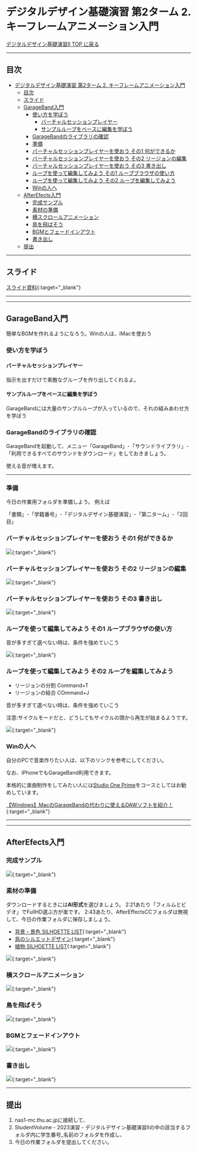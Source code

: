 # デジタルデザイン基礎演習 第2ターム 2. キーフレームアニメーション入門

[デジタルデザイン基礎演習II TOP に戻る](./index.md)

---
## 目次

- [デジタルデザイン基礎演習 第2ターム 2. キーフレームアニメーション入門](#デジタルデザイン基礎演習-第2ターム-2-キーフレームアニメーション入門)
  - [目次](#目次)
  - [スライド](#スライド)
  - [GarageBand入門](#garageband入門)
    - [使い方を学ぼう](#使い方を学ぼう)
      - [バーチャルセッションプレイヤー](#バーチャルセッションプレイヤー)
      - [サンプルループをベースに編集を学ぼう](#サンプルループをベースに編集を学ぼう)
    - [GarageBandのライブラリの確認](#garagebandのライブラリの確認)
    - [準備](#準備)
    - [バーチャルセッションプレイヤーを使おう その1 何ができるか](#バーチャルセッションプレイヤーを使おう-その1-何ができるか)
    - [バーチャルセッションプレイヤーを使おう その2 リージョンの編集](#バーチャルセッションプレイヤーを使おう-その2-リージョンの編集)
    - [バーチャルセッションプレイヤーを使おう その3 書き出し](#バーチャルセッションプレイヤーを使おう-その3-書き出し)
    - [ループを使って編集してみよう その1 ループブラウザの使い方](#ループを使って編集してみよう-その1-ループブラウザの使い方)
    - [ループを使って編集してみよう その2 ループを編集してみよう](#ループを使って編集してみよう-その2-ループを編集してみよう)
    - [Winの人へ](#winの人へ)
  - [AfterEfects入門](#afterefects入門)
    - [完成サンプル](#完成サンプル)
    - [素材の準備](#素材の準備)
    - [横スクロールアニメーション](#横スクロールアニメーション)
    - [鳥を飛ばそう](#鳥を飛ばそう)
    - [BGMとフェードインアウト](#bgmとフェードインアウト)
    - [書き出し](#書き出し)
  - [提出](#提出)

---

## スライド

[スライド資料](./dd2_02slide.pdf){:target="_blank"}

---
---
## GarageBand入門
簡単なBGMを作れるようになろう。Winの人は、iMacを使おう

### 使い方を学ぼう
#### バーチャルセッションプレイヤー
指示を出すだけで素敵なグルーブを作り出してくれるよ。

#### サンプルループをベースに編集を学ぼう
GarageBandには大量のサンプルループが入っているので、それの組みあわせ方を学ぼう

### GarageBandのライブラリの確認
GarageBandを起動して、メニュー「GarageBand」-「サウンドライブラリ」-「利用できるすべてのサウンドをダウンロード」をしておきましょう。

使える音が増えます。

---
### 準備
今日の作業用フォルダを準備しよう。
例えば

「書類」-「学籍番号」-「デジタルデザイン基礎演習」-「第二ターム」-「2回目」

### バーチャルセッションプレイヤーを使おう その1 何ができるか

[![](https://img.youtube.com/vi/eNOq3E1SZ5I/0.jpg)](https://www.youtube.com/watch?v=eNOq3E1SZ5I){:target="_blank"}

### バーチャルセッションプレイヤーを使おう その2 リージョンの編集

[![](https://img.youtube.com/vi/Szvoggdxaro/0.jpg)](https://www.youtube.com/watch?v=Szvoggdxaro){:target="_blank"}

### バーチャルセッションプレイヤーを使おう その3 書き出し

[![](https://img.youtube.com/vi/SJbT5jEY5Yg/0.jpg)](https://www.youtube.com/watch?v=SJbT5jEY5Yg){:target="_blank"}

### ループを使って編集してみよう その1 ループブラウザの使い方

音が多すぎて選べない時は、条件を強めていこう

[![](https://img.youtube.com/vi/3kOvWnVu42o/0.jpg)](https://www.youtube.com/watch?v=3kOvWnVu42o){:target="_blank"}

### ループを使って編集してみよう その2 ループを編集してみよう

- リージョンの分割 Command+T
- リージョンの結合 COmmand+J

音が多すぎて選べない時は、条件を強めていこう

注意:サイクルモードだと、どうしてもサイクルの頭から再生が始まるようです。

[![](https://img.youtube.com/vi/stvDLYN2nlE/0.jpg)](https://www.youtube.com/watch?v=stvDLYN2nlE){:target="_blank"}


### Winの人へ
自分のPCで音楽作りたい人は、以下のリンクを参考にしてください。

なお、iPhoneでもGarageBand利用できます。

本格的に楽曲制作をしてみたい人には[Studio One Prime](https://www.mi7.co.jp/products/presonus/studioone/prime/)をコースとしてはお勧めしています。

[【Windows】MacのGarageBandの代わりに使えるDAWソフトを紹介！](https://appli-world.jp/posts/16745){:target="_blank"}






---
---
## AfterEfects入門
### 完成サンプル

[![](https://img.youtube.com/vi/kNLA2eESbxM/0.jpg)](https://www.youtube.com/watch?v=kNLA2eESbxM){:target="_blank"}

### 素材の準備
ダウンロードするときには**AI形式**を選びましょう。
2:21あたり「フィルムとビデオ」でFullHD選ぶ方が楽です。
2:43あたり、AfterEffectsCCフォルダは無視して、今日の作業フォルダに保存しましょう。

- [背景・景色 SILHOETTE LIST](https://kage-design.com/category/background/){:target="_blank"}
- [鳥のシルエットデザイン](https://kage-design.com/2015/01/01/bird1/){:target="_blank"}
- [植物 SILHOETTE LIST](https://kage-design.com/category/plant/){:target="_blank"}

[![](https://img.youtube.com/vi/jgcbh-6ioX0/0.jpg)](https://www.youtube.com/watch?v=jgcbh-6ioX0){:target="_blank"}

### 横スクロールアニメーション

[![](https://img.youtube.com/vi/nniBaXpXciE/0.jpg)](https://www.youtube.com/watch?v=nniBaXpXciE){:target="_blank"}

### 鳥を飛ばそう

[![](https://img.youtube.com/vi/kz09qnmxexk/0.jpg)](https://www.youtube.com/watch?v=kz09qnmxexk){:target="_blank"}

### BGMとフェードインアウト

[![](https://img.youtube.com/vi/m5EvZQlrjMI/0.jpg)](https://www.youtube.com/watch?v=m5EvZQlrjMI){:target="_blank"}

### 書き出し

[![](https://img.youtube.com/vi/tTdJ9ZEFjpY/0.jpg)](https://www.youtube.com/watch?v=tTdJ9ZEFjpY){:target="_blank"}

---
## 提出

1. nas1-mc.thu.ac.jpに接続して、
2. StudentVolume - 2023演習 - デジタルデザイン基礎演習IIの中の該当するフォルダ内に学生番号_名前のフォルダを作成し、
3. 今日の作業フォルダを提出してください。




